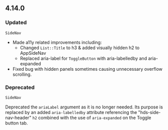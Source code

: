 ## 4.14.0

### Updated

`SideNav`

- Made a11y related improvements including:
  - Changed `List::Title` to h3 & added visually hidden h2 to AppSideNav
  - Replaced aria-label for `ToggleButton` with aria-labelledby and aria-expanded
- Fixed bug with hidden panels sometimes causing unnecessary overflow scrolling.

### Deprecated

`SideNav`

Deprecated the `ariaLabel` argument as it is no longer needed. Its purpose is replaced by an added `aria-labelledby` attribute referencing the "hds-side-nav-header" `h2` combined with the use of `aria-expanded` on the Toggle button tab.
